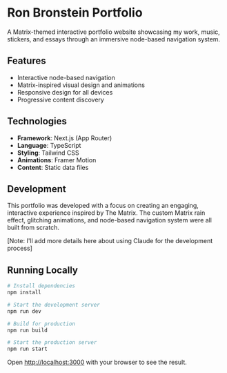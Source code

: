 # Ron Bronstein Portfolio

A Matrix-themed interactive portfolio website showcasing my work, music, stickers, and essays through an immersive node-based navigation system.

## Features

- Interactive node-based navigation
- Matrix-inspired visual design and animations
- Responsive design for all devices
- Progressive content discovery

## Technologies

- **Framework**: Next.js (App Router)
- **Language**: TypeScript
- **Styling**: Tailwind CSS
- **Animations**: Framer Motion
- **Content**: Static data files

## Development

This portfolio was developed with a focus on creating an engaging, interactive experience inspired by The Matrix. The custom Matrix rain effect, glitching animations, and node-based navigation system were all built from scratch.

[Note: I'll add more details here about using Claude for the development process]

## Running Locally

```bash
# Install dependencies
npm install

# Start the development server
npm run dev

# Build for production
npm run build

# Start the production server
npm run start
```

Open [http://localhost:3000](http://localhost:3000) with your browser to see the result.